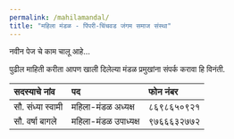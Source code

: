 ```yaml
---
permalink: /mahilamandal/
title: "महिला मंडळ - पिंपरी-चिंचवड जंगम समाज संस्था"
---
```


नवीन पेज चे काम चालू आहे... 



पुढील माहिती करीता आपण खाली दिलेल्या मंडळ प्रमुखांना संपर्क करावा हि विनंती.

| सदस्याचे नांव             | पद      | फोन नंबर       | 
| :--------------------  | :-----  | :------------- | 
| सौ. संध्या स्वामी          | महिला-मंडळ अध्यक्ष  | ८६९८६५०९२१     |
| सौ. वर्षा बागले           | महिला-मंडळ उपाध्यक्ष  | ९७६६६३२७७२     |           
